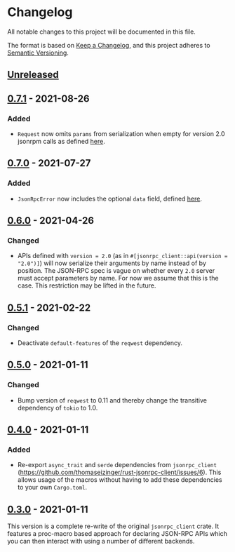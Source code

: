 # Changelog

All notable changes to this project will be documented in this file.

The format is based on [Keep a Changelog](https://keepachangelog.com/en/1.0.0/),
and this project adheres to [Semantic Versioning](https://semver.org/spec/v2.0.0.html).

## [Unreleased]

## [0.7.1] - 2021-08-26

### Added

- `Request` now omits `params` from serialization when empty for version 2.0 jsonrpm calls as defined [here](https://www.jsonrpc.org/specification#request_object).

## [0.7.0] - 2021-07-27

### Added

- `JsonRpcError` now includes the optional `data` field, defined [here](https://www.jsonrpc.org/specification#error_object).

## [0.6.0] - 2021-04-26

### Changed

- APIs defined with `version = 2.0` (as in `#[jsonrpc_client::api(version = "2.0")]`) will now serialize their arguments by name instead of by position.
  The JSON-RPC spec is vague on whether every `2.0` server must accept parameters by name.
  For now we assume that this is the case.
  This restriction may be lifted in the future.

## [0.5.1] - 2021-02-22

### Changed

- Deactivate `default-features` of the `reqwest` dependency.

## [0.5.0] - 2021-01-11

### Changed

- Bump version of `reqwest` to 0.11 and thereby change the transitive dependency of `tokio` to 1.0.

## [0.4.0] - 2021-01-11

### Added

- Re-export `async_trait` and `serde` dependencies from `jsonrpc_client` (<https://github.com/thomaseizinger/rust-jsonrpc-client/issues/6>).
  This allows usage of the macros without having to add these dependencies to your own `Cargo.toml`.

## [0.3.0] - 2021-01-11

This version is a complete re-write of the original `jsonrpc_client` crate.
It features a proc-macro based approach for declaring JSON-RPC APIs which you can then interact with using a number of different backends.

[Unreleased]: https://github.com/thomaseizinger/rust-jsonrpc-client/compare/0.7.1...HEAD
[0.7.1]: https://github.com/thomaseizinger/rust-jsonrpc-client/compare/0.7.0...0.7.1
[0.7.0]: https://github.com/thomaseizinger/rust-jsonrpc-client/compare/v0.6.0...0.7.0
[0.6.0]: https://github.com/thomaseizinger/rust-jsonrpc-client/compare/v0.5.1...v0.6.0
[0.5.1]: https://github.com/thomaseizinger/rust-jsonrpc-client/compare/v0.5.0...v0.5.1
[0.5.0]: https://github.com/thomaseizinger/rust-jsonrpc-client/compare/v0.4.0...v0.5.0
[0.4.0]: https://github.com/thomaseizinger/rust-jsonrpc-client/compare/v0.3.0...v0.4.0
[0.3.0]: https://github.com/thomaseizinger/rust-jsonrpc-client/compare/32da264b1fdccf4302dc889ca8b2a407fe5b294f...v0.3.0
